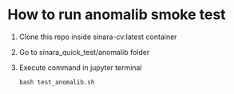# How to run anomalib smoke test
1. Clone this repo inside sinara-cv:latest container
2. Go to sinara_quick_test/anomalib folder
3. Execute command in jupyter terminal

    ```
    bash test_anomalib.sh
    ```